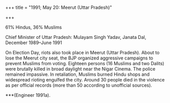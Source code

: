 +++
title = "1991; May 20: Meerut (Uttar Pradesh)"

+++


61% Hindus, 36% Muslims

Chief Minister of Uttar Pradesh: Mulayam Singh Yadav, Janata Dal, December 1989–June 1991

On Election Day, riots also took place in Meerut (Uttar Pradesh). About to lose the Meerut city seat, the BJP organized aggressive campaigns to prevent Muslims from voting. Eighteen persons (16 Muslims and two Dalits) were brutally killed in broad daylight near the Nigar Cinema. The police remained impassive. In retaliation, Muslims burned Hindu shops and widespread rioting engulfed the city. Around 30 people died in the violence as per official records (more than 50 according to unofficial sources).

***(Engineer 1991a).
